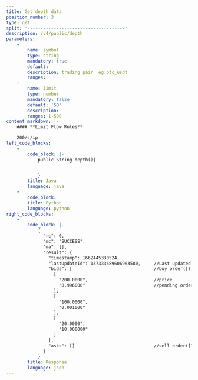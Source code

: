```yaml
---
title: Get depth data
position_number: 3
type: get
split: '-------------------------------------'
description: /v4/public/depth
parameters:
    -
        name: symbol
        type: string
        mandatory: true
        default:
        description: trading pair  eg:btc_usdt
        ranges:
    -
        name: limit
        type: number
        mandatory: false
        default: '50'
        description:
        ranges: 1~500
content_markdown: |-
    #### **Limit Flow Rules**

    200/s/ip
left_code_blocks:
    -
        code_block: |-
            public String depth(){


            }
        title: Java
        language: java
    -
        code_block:
        title: Python
        language: python
right_code_blocks:
    -
        code_block: |-
            {
              "rc": 0,
              "mc": "SUCCESS",
              "ma": [],
              "result": {
                "timestamp": 1662445330524,  
                "lastUpdateId": 137333589606963580,     //Last updated record
                "bids": [                               //buy order([?][0]=price;[?][1]=pending order volume)
                  [
                    "200.0000",                         //price
                    "0.996000"                          //pending order volume
                  ],
                  [
                    "100.0000",
                    "0.001000"
                  ],
                  [
                    "20.0000",
                    "10.000000"
                  ]
                ],
                "asks": []                              //sell order([?][0]=price;[?][1]=pending order volume)
              }
            }
        title: Response
        language: json
---
```


